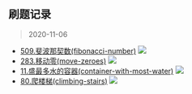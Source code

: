 ## 刷题记录
> 2020-11-06
- [509.斐波那契数(fibonacci-number)](https://leetcode-cn.com/problems/fibonacci-number/) <img src="https://img.shields.io/badge/次数-2-red"/>
- [283.移动零(move-zeroes)](https://leetcode-cn.com/problems/move-zeroes/) <img src="https://img.shields.io/badge/次数-2-red"/>
- [11.盛最多水的容器(container-with-most-water)](https://leetcode-cn.com/problems/container-with-most-water/) <img src="https://img.shields.io/badge/次数-2-red"/>
- [80.爬楼梯(climbing-stairs)](https://leetcode-cn.com/problems/climbing-stairs/) <img src="https://img.shields.io/badge/次数-2-red"/>